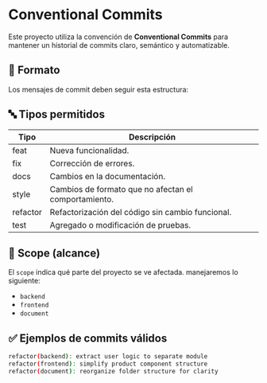 # Conventional Commits
Este proyecto utiliza la convención de **Conventional Commits** para mantener un historial de commits claro, semántico y automatizable.
## 📐 Formato
Los mensajes de commit deben seguir esta estructura:
## 🔤 Tipos permitidos

| Tipo       | Descripción                                              |
|------------|----------------------------------------------------------|
| feat       | Nueva funcionalidad.                                     |
| fix        | Corrección de errores.                                   |
| docs       | Cambios en la documentación.                             |
| style      | Cambios de formato que no afectan el comportamiento.     |
| refactor   | Refactorización del código sin cambio funcional.         |
| test       | Agregado o modificación de pruebas.                      |

## 🎯 Scope (alcance)

El `scope` indica qué parte del proyecto se ve afectada. manejaremos lo siguiente:

- `backend`
- `frontend`
- `document`

## ✅ Ejemplos de commits válidos
```bash
refactor(backend): extract user logic to separate module
refactor(frontend): simplify product component structure
refactor(document): reorganize folder structure for clarity